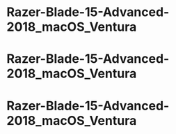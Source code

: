 # Razer-Blade-15-Advanced-2018_macOS_Ventura
# Razer-Blade-15-Advanced-2018_macOS_Ventura
# Razer-Blade-15-Advanced-2018_macOS_Ventura
